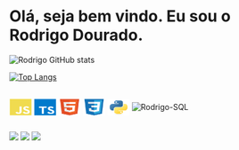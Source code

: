 # Olá, seja bem vindo. Eu sou o Rodrigo Dourado.

![Rodrigo GitHub stats](https://github-readme-stats.vercel.app/api?username=RodrigoDouradoS&show_icons=true&theme=dark)

[![Top Langs](https://github-readme-stats.vercel.app/api/top-langs/?username=RodrigoDouradoS)](https://github.com/anuraghazra/github-readme-stats)

  <div style="display: inline_block"><br>
    <img align="center" alt="Rodrigo-Js" height="30" width="40" src="https://raw.githubusercontent.com/devicons/devicon/master/icons/javascript/javascript-plain.svg">
    <img align="center" alt="Rodrigo-Ts" height="30" width="40" src="https://raw.githubusercontent.com/devicons/devicon/master/icons/typescript/typescript-plain.svg">
    <img align="center" alt="Rodrigo-HTML" height="30" width="40" src="https://raw.githubusercontent.com/devicons/devicon/master/icons/html5/html5-original.svg">
    <img align="center" alt="Rodrigo-CSS" height="30" width="40" src="https://raw.githubusercontent.com/devicons/devicon/master/icons/css3/css3-original.svg">
    <img align="center" alt="Rodrigo-Python" height="30" width="40" src="https://raw.githubusercontent.com/devicons/devicon/master/icons/python/python-original.svg">
    <img align="center" alt="Rodrigo-SQL" height="30" width="40" src="https://icongr.am/devicon/mysql-original-wordmark.svg?size=148&color=currentColor">
  </div>
  
  ##
  
   <div> 
    <a href="https://instagram.com/1999_rdg" target="_blank"><img src="https://img.shields.io/badge/-Instagram-%23E4405F?style=for-the-badge&logo=instagram&logoColor=white" target="_blank"></a>
    <a href = "mailto:rodrigo.dourado50@gmail.com"><img src="https://img.shields.io/badge/-Gmail-%23333?style=for-the-badge&logo=gmail&logoColor=white" target="_blank"></a>
    <a href="https://www.linkedin.com/in/rodrigo-dourado-3753a4208/" target="_blank"><img src="https://img.shields.io/badge/-LinkedIn-%230077B5?style=for-the-badge&logo=linkedin&logoColor=white" target="_blank"></a>
</div>


